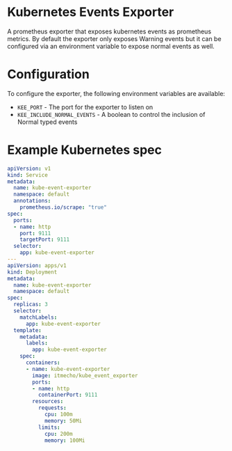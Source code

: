 # Kubernetes Events Exporter

A prometheus exporter that exposes kubernetes events as prometheus metrics. By default the exporter only exposes Warning events but it can be configured via an environment variable to expose normal events as well.

# Configuration
To configure the exporter, the following environment variables are available:

* `KEE_PORT` - The port for the exporter to listen on
* `KEE_INCLUDE_NORMAL_EVENTS` - A boolean to control the inclusion of Normal typed events

# Example Kubernetes spec
```yaml
apiVersion: v1
kind: Service
metadata:
  name: kube-event-exporter
  namespace: default
  annotations:
    prometheus.io/scrape: "true"
spec:
  ports:
  - name: http
    port: 9111
    targetPort: 9111
  selector:
    app: kube-event-exporter
---
apiVersion: apps/v1
kind: Deployment
metadata:
  name: kube-event-exporter
  namespace: default
spec:
  replicas: 3
  selector:
    matchLabels:
      app: kube-event-exporter
  template:
    metadata:
      labels:
        app: kube-event-exporter
    spec:
      containers:
      - name: kube-event-exporter
        image: itmecho/kube_event_exporter
        ports:
        - name: http
          containerPort: 9111
        resources:
          requests:
            cpu: 100m
            memory: 50Mi
          limits:
            cpu: 200m
            memory: 100Mi
```
